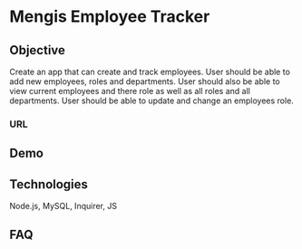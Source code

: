# Mengis Employee Tracker


## Objective

Create an app that can create and track employees. User should be able to add new employees, roles and departments.  User should also be able to view current employees and there role as well as all roles and all departments.  User should be able to update and change an employees role.



### URL



## Demo



## Technologies

Node.js, MySQL, Inquirer, JS

## FAQ


